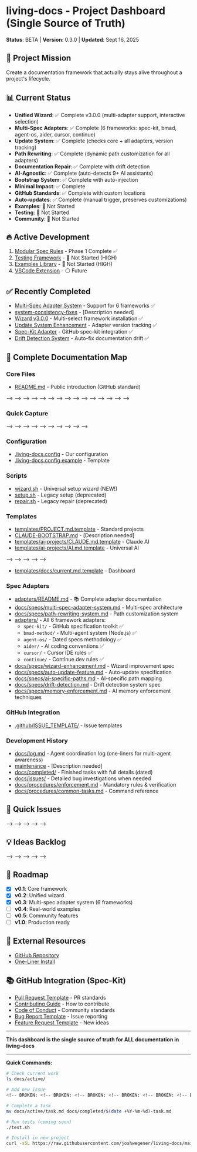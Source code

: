 # living-docs - Project Dashboard (Single Source of Truth)

**Status**: BETA | **Version**: 0.3.0 | **Updated**: Sept 16, 2025

## 🎯 Project Mission
Create a documentation framework that actually stays alive throughout a project's lifecycle.

## 📊 Current Status
- **Unified Wizard**: ✅ Complete v3.0.0 (multi-adapter support, interactive selection)
- **Multi-Spec Adapters**: ✅ Complete (6 frameworks: spec-kit, bmad, agent-os, aider, cursor, continue)
- **Update System**: ✅ Complete (checks core + all adapters, version tracking)
- **Path Rewriting**: ✅ Complete (dynamic path customization for all adapters)
- **Documentation Repair**: ✅ Complete with drift detection
- **AI-Agnostic**: ✅ Complete (auto-detects 9+ AI assistants)
- **Bootstrap System**: ✅ Complete with auto-injection
- **Minimal Impact**: ✅ Complete
- **GitHub Standards**: ✅ Complete with custom locations
- **Auto-updates**: ✅ Complete (manual trigger, preserves customizations)
- **Examples**: 🔴 Not Started
- **Testing**: 🔴 Not Started
- **Community**: 🔴 Not Started

## 🔥 Active Development
1. [Modular Spec Rules](./specs/002-modular-spec-rules/) - Phase 1 Complete ✅
2. [Testing Framework](./active/06-testing-framework.md) - 🔴 Not Started (HIGH)
3. [Examples Library](./active/07-examples-library.md) - 🔴 Not Started (HIGH)
4. [VSCode Extension](./active/08-vscode-extension.md) - ⚪ Future

## ✅ Recently Completed
- [Multi-Spec Adapter System](./completed/2025-09-16-multi-spec-adapter.md) - Support for 6 frameworks ✅
- [system-consistency-fixes](completed/2025-09-16-system-consistency-fixes.md) - [Description needed]
- [Wizard v3.0.0](./completed/2025-09-16-wizard-v3.md) - Multi-select framework installation ✅
- [Update System Enhancement](./completed/2025-09-16-update-system.md) - Adapter version tracking ✅
- [Spec-Kit Adapter](./completed/2025-09-15-spec-kit-adapter.md) - GitHub spec-kit integration ✅
- [Drift Detection System](./completed/2025-09-15-drift-detection.md) - Auto-fix documentation drift ✅
<!-- BROKEN: - [Bootstrap Implementation](./completed/2025-09-14-bootstrap-implementation.md) - Clean separation ✅ -->
<!-- BROKEN: - [GitHub Standards](./completed/2025-09-14-github-standards.md) - PR template, CONTRIBUTING ✅ -->
<!-- BROKEN: - [Minimal Impact Fix](./completed/2025-09-14-minimal-impact-fix.md) - Clean root dirs ✅ -->
<!-- BROKEN: - [Enforcement Rules](./completed/2025-09-14-enforcement-rules.md) - Bootstrap enforcement ✅ -->
<!-- BROKEN: - [Initial Setup](./completed/2025-09-14-initial-setup.md) - Core structure ✅ -->
<!-- BROKEN: - [Configurable Paths](./completed/2025-09-14-configurable-docs-location.md) - Flexible locations ✅ -->
<!-- BROKEN: - [Documentation Repair](./completed/2025-09-14-documentation-repair-system.md) - Brownfield projects ✅ -->

## 📂 Complete Documentation Map

### Core Files
- [README.md](../README.md) - Public introduction (GitHub standard)
<!-- BROKEN: <!-- BROKEN: <!-- BROKEN: <!-- BROKEN: <!-- BROKEN: <!-- BROKEN: - [project.md](../project.md) - Internal development guidelines --> --> --> --> --> -->
<!-- BROKEN: <!-- BROKEN: <!-- BROKEN: <!-- BROKEN: <!-- BROKEN: <!-- BROKEN: - [insights.md](../insights.md) - Architecture decisions & key insights --> --> --> --> --> -->
<!-- BROKEN: <!-- BROKEN: <!-- BROKEN: <!-- BROKEN: <!-- BROKEN: <!-- BROKEN: - [migration.md](../migration.md) - Version migration guide --> --> --> --> --> -->

### Quick Capture
<!-- BROKEN: <!-- BROKEN: <!-- BROKEN: <!-- BROKEN: <!-- BROKEN: <!-- BROKEN: - [bugs.md](../bugs.md) - Lightweight bug tracking (one-liners) --> --> --> --> --> -->
<!-- BROKEN: <!-- BROKEN: <!-- BROKEN: <!-- BROKEN: <!-- BROKEN: <!-- BROKEN: - [ideas.md](../ideas.md) - Feature ideas backlog (one-liners) --> --> --> --> --> -->

### Configuration
- [.living-docs.config](../.living-docs.config) - Our configuration
- [.living-docs.config.example](../.living-docs.config.example) - Template

### Scripts
- [wizard.sh](../wizard.sh) - Universal setup wizard (NEW!)
- [setup.sh](../setup.sh) - Legacy setup (deprecated)
- [repair.sh](../repair.sh) - Legacy repair (deprecated)

### Templates
- [templates/PROJECT.md.template](../templates/PROJECT.md.template) - Standard projects
- [CLAUDE-BOOTSTRAP.md](../templates/ai-projects/CLAUDE-BOOTSTRAP.md) - [Description needed]
- [templates/ai-projects/CLAUDE.md.template](../templates/ai-projects/CLAUDE.md.template) - Claude AI
- [templates/ai-projects/AI.md.template](../templates/ai-projects/AI.md.template) - Universal AI
<!-- BROKEN: <!-- BROKEN: <!-- BROKEN: <!-- BROKEN: <!-- BROKEN: <!-- BROKEN: - [templates/bugs.md.template](../templates/bugs.md.template) - Bug tracker --> --> --> --> --> -->
- [templates/docs/current.md.template](../templates/docs/current.md.template) - Dashboard

### Spec Adapters
- [adapters/README.md](../adapters/README.md) - 📚 Complete adapter documentation
- [docs/specs/multi-spec-adapter-system.md](../docs/specs/multi-spec-adapter-system.md) - Multi-spec architecture
- [docs/specs/path-rewriting-system.md](../docs/specs/path-rewriting-system.md) - Path customization system
- [adapters/](../adapters/) - All 6 framework adapters:
  - `spec-kit/` - GitHub specification toolkit ✅
  - `bmad-method/` - Multi-agent system (Node.js) ✅
  - `agent-os/` - Dated specs methodology ✅
  - `aider/` - AI coding conventions ✅
  - `cursor/` - Cursor IDE rules ✅
  - `continue/` - Continue.dev rules ✅
- [docs/specs/wizard-enhancement.md](../docs/specs/wizard-enhancement.md) - Wizard improvement spec
- [docs/specs/auto-update-feature.md](../docs/specs/auto-update-feature.md) - Auto-update specification
- [docs/specs/ai-specific-paths.md](../docs/specs/ai-specific-paths.md) - AI-specific path mapping
- [docs/specs/drift-detection.md](../docs/specs/drift-detection.md) - Drift detection system spec
- [docs/specs/memory-enforcement.md](../docs/specs/memory-enforcement.md) - AI memory enforcement techniques

### GitHub Integration
<!-- BROKEN: - [.github/README.md](../.github/README.md) - Our spec-kit usage -->
- [.github/ISSUE_TEMPLATE/](../.github/ISSUE_TEMPLATE/) - Issue templates

### Development History
- [docs/log.md](./log.md) - Agent coordination log (one-liners for multi-agent awareness)
- [maintenance](procedures/maintenance.md) - [Description needed]
- [docs/completed/](./completed/) - Finished tasks with full details (dated)
- [docs/issues/](./issues/) - Detailed bug investigations when needed
- [docs/procedures/enforcement.md](./procedures/enforcement.md) - Mandatory rules & verification
- [docs/procedures/common-tasks.md](./procedures/common-tasks.md) - Command reference

## 🐛 Quick Issues
<!-- BROKEN: <!-- BROKEN: <!-- BROKEN: <!-- BROKEN: <!-- BROKEN: <!-- BROKEN: See [bugs.md](./bugs.md) - Current count: 16 open, 2 closed --> --> --> --> --> -->

## 💡 Ideas Backlog
<!-- BROKEN: <!-- BROKEN: <!-- BROKEN: <!-- BROKEN: <!-- BROKEN: <!-- BROKEN: See [ideas.md](./ideas.md) - Current count: 26 ideas --> --> --> --> --> -->

## 🔮 Roadmap
- [x] **v0.1**: Core framework
- [x] **v0.2**: Unified wizard
- [x] **v0.3**: Multi-spec adapter system (6 frameworks)
- [ ] **v0.4**: Real-world examples
- [ ] **v0.5**: Community features
- [ ] **v1.0**: Production ready

## 📖 External Resources
- [GitHub Repository](https://github.com/joshwegener/living-docs)
- [One-Liner Install](https://raw.githubusercontent.com/joshwegener/living-docs/main/wizard.sh)

## 📚 GitHub Integration (Spec-Kit)
- [Pull Request Template](../.github/pull_request_template.md) - PR standards
- [Contributing Guide](../.github/CONTRIBUTING.md) - How to contribute
- [Code of Conduct](../.github/CODE_OF_CONDUCT.md) - Community standards
- [Bug Report Template](../.github/ISSUE_TEMPLATE/bug_report.md) - Issue reporting
- [Feature Request Template](../.github/ISSUE_TEMPLATE/feature_request.md) - New ideas

---

**This dashboard is the single source of truth for ALL documentation in living-docs**

---

**Quick Commands:**
```bash
# Check current work
ls docs/active/

# Add new issue
<!-- BROKEN: <!-- BROKEN: <!-- BROKEN: <!-- BROKEN: <!-- BROKEN: <!-- BROKEN: echo "- [ ] Issue description" >> ../bugs.md --> --> --> --> --> -->

# Complete a task
mv docs/active/task.md docs/completed/$(date +%Y-%m-%d)-task.md

# Run tests (coming soon)
./test.sh

# Install in new project
curl -sSL https://raw.githubusercontent.com/joshwegener/living-docs/main/wizard.sh | bash
```
